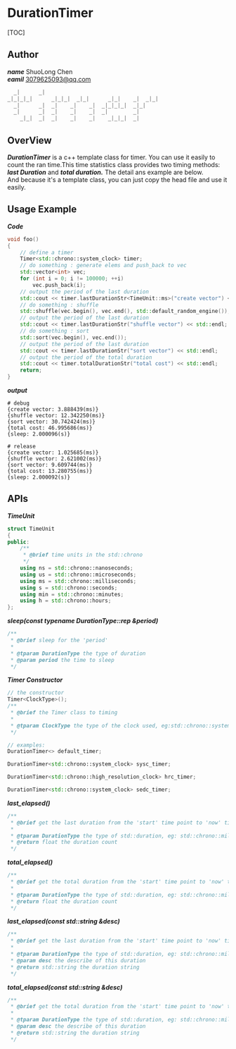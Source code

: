# DurationTimer

[TOC]

## Author
___name___ ShuoLong Chen  
___eamil___ 3079625093@qq.com

```cpp
  _|      _|                                      
_|_|_|_|      _|_|_|  _|_|      _|_|    _|  _|_|  
  _|      _|  _|    _|    _|  _|_|_|_|  _|_|      
  _|      _|  _|    _|    _|  _|        _|        
    _|_|  _|  _|    _|    _|    _|_|_|  _|       
```



## OverView

___DurationTimer___ is a c++ template class for timer. You can use it easily to count the ran time.This time statistics class provides two timing methods: ___last Duration___ and ___total duration.___ The detail ans example are below.  
And because it's a template class, you can just copy the head file and use it easily.

## Usage Example
___Code___

```cpp
void foo()
{
    // define a timer
    Timer<std::chrono::system_clock> timer;
    // do something : generate elems and push_back to vec
    std::vector<int> vec;
    for (int i = 0; i != 100000; ++i)
        vec.push_back(i);
    // output the period of the last duration
    std::cout << timer.lastDurationStr<TimeUnit::ms>("create vector") << std::endl;
    // do something : shuffle
    std::shuffle(vec.begin(), vec.end(), std::default_random_engine());
    // output the period of the last duration
    std::cout << timer.lastDurationStr("shuffle vector") << std::endl;
    // do something : sort
    std::sort(vec.begin(), vec.end());
    // output the period of the last duration
    std::cout << timer.lastDurationStr("sort vector") << std::endl;
    // output the period of the total duration
    std::cout << timer.totalDurationStr("total cost") << std::endl;
    return;
}
```
___output___
```log
# debug
{create vector: 3.888439(ms)}
{shuffle vector: 12.342250(ms)}
{sort vector: 30.742424(ms)}
{total cost: 46.995686(ms)}
{sleep: 2.000096(s)}

# release
{create vector: 1.025685(ms)}
{shuffle vector: 2.621002(ms)}
{sort vector: 9.609744(ms)}
{total cost: 13.280755(ms)}
{sleep: 2.000092(s)}
```

## APIs
___TimeUnit___ 

```cpp
struct TimeUnit
{
public:
    /**
     * @brief time units in the std::chrono
     */
    using ns = std::chrono::nanoseconds;
    using us = std::chrono::microseconds;
    using ms = std::chrono::milliseconds;
    using s = std::chrono::seconds;
    using min = std::chrono::minutes;
    using h = std::chrono::hours;
};
```

___sleep(const typename DurationType::rep &period)___

```cpp
/**
 * @brief sleep for the 'period'
 *
 * @tparam DurationType the type of duration
 * @param period the time to sleep
 */
```

___Timer Constructor___ 

```cpp
// the constructor
Timer<ClockType>();
/**
 * @brief the Timer class to timing
 * 
 * @tparam ClockType the type of the clock used, eg:std::chrono::system_clock
 */

// examples: 
DurationTimer<> default_timer;

DurationTimer<std::chrono::system_clock> sysc_timer;

DurationTimer<std::chrono::high_resolution_clock> hrc_timer;

DurationTimer<std::chrono::system_clock> sedc_timer;

```

___last_elapsed()___ 

```cpp
/**
 * @brief get the last duration from the 'start' time point to 'now' time point
 * 
 * @tparam DurationType the type of std::duration, eg: std::chrono::milliseconds, std::chrono::seconds
 * @return float the duration count
 */
```
___total_elapsed()___ 

```cpp
/**
 * @brief get the total duration from the 'start' time point to 'now' time point
 * 
 * @tparam DurationType the type of std::duration, eg: std::chrono::milliseconds, std::chrono::seconds
 * @return float the duration count
 */
```
___last_elapsed(const std::string &desc)___ 

```cpp
/**
 * @brief get the last duration from the 'start' time point to 'now' time point
 * 
 * @tparam DurationType the type of std::duration, eg: std::chrono::milliseconds, std::chrono::seconds
 * @param desc the describe of this duration
 * @return std::string the duration string
 */
```
___total_elapsed(const std::string &desc)___ 

```cpp
/**
 * @brief get the total duration from the 'start' time point to 'now' time point
 * 
 * @tparam DurationType the type of std::duration, eg: std::chrono::milliseconds, std::chrono::seconds
 * @param desc the describe of this duration
 * @return std::string the duration string
 */
```

